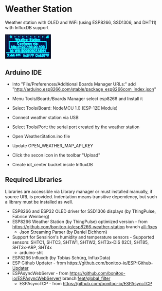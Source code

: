# Weather Station

Weather station with OLED and WiFi (using ESP8266, SSD1306, and DHT11) with InfluxDB support

<img src="oled.gif" width="30%" height="30%">

## Arduino IDE

* Into "File/Preferences/Additional Boards Manager URLs:" add "http://arduino.esp8266.com/stable/package_esp8266com_index.json"
* Menu Tools/Board:/Boards Manager select esp8266 and Install it
* Select Tools/Board: NodeMCU 1.0 (ESP-12E Module)
* Connect weather station via USB
* Select Tools/Port: the serial port created by the weather station
* Open WeatherStation.ino file
* Update OPEN_WEATHER_MAP_API_KEY
* Click the secon icon in the toolbar "Upload"

* Create iot_center bucket inside InfluxDB

## Required Libraries

Libraries are accessible via Library manager or must installed manually, if source URL is provided.
Indentation means transitive dependency, but such a library must be installed as well.

* ESP8266 and ESP32 OLED driver for SSD1306 displays (by ThingPulse, Fabrice Weinberg)
* ESP8266 Weather Station (by ThingPulse) optimized version - from https://github.com/bonitoo-io/esp8266-weather-station branch [all-fixes](https://github.com/bonitoo-io/esp8266-weather-station/tree/all-fixes)
  * Json Streaming Parser (by Daniel Eichhorn)
* Support for Sensirion's humidity and temperature sensors - Supported sensors: SHTC1, SHTC3, SHTW1, SHTW2, SHT3x-DIS (I2C), SHT85, SHT3x-ARP, SHT4x
  * arduino-sht
* ESP8266 Influxdb (by Tobias Schürg, InfluxData)
* ESP Github Updater - from https://github.com/bonitoo-io/ESP-Github-Updater
* ESPAsyncWebServer - from https://github.com/bonitoo-io/ESPAsyncWebServer/ branch [feat/global_filter](https://github.com/bonitoo-io/ESPAsyncWebServer/tree/feat/global_filter)
  * ESPAsyncTCP - from https://github.com/bonitoo-io/ESPAsyncTCP
